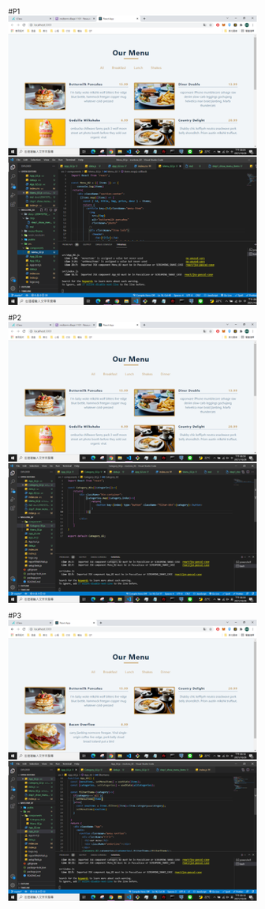 #P1
![img](step1-2.PNG)
![img](step1-1.PNG)

#P2
![img](step2-1.PNG)
![img](step2-2.PNG)

#P3
![img](step3-2.PNG)
![img](step3-1.PNG)

